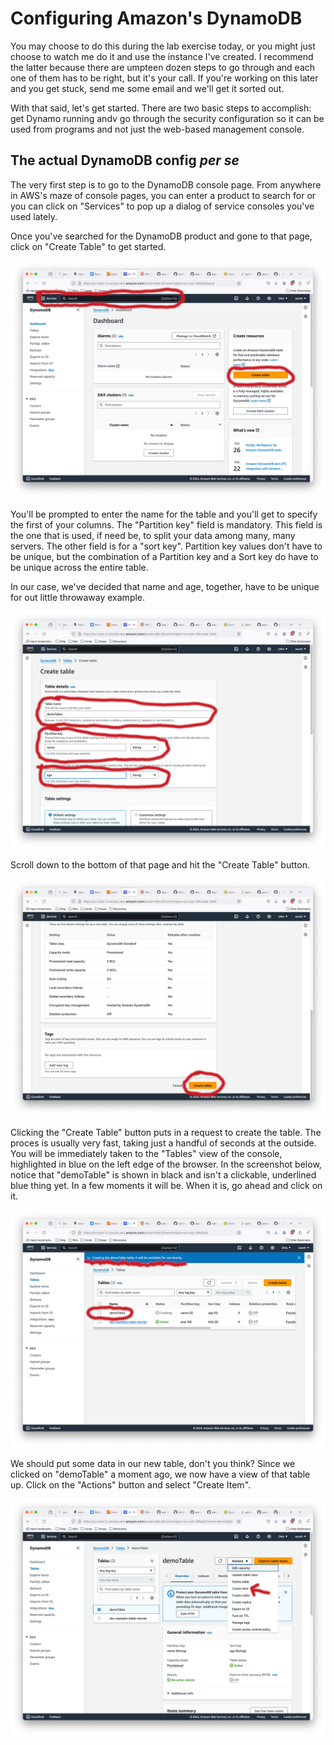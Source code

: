 # Configuring Amazon's DynamoDB

You may choose to do this during the lab exercise today, or you might
just choose to watch me do it and use the instance I've created. I
recommend the latter because there are umpteen dozen steps to go
through and each one of them has to be right, but it's your call. If
you're working on this later and you get stuck, send me some email and
we'll get it sorted out.

With that said, let's get started. There are two basic steps to
accomplish: get Dynamo running andv go through the security
configuration so it can be used from programs and not just the
web-based management console.

## The actual DynamoDB config *per se*

The very first step is to go to the DynamoDB console page. From
anywhere in AWS's maze of console pages, you can enter a product to
search for or you can click on "Services" to pop up a dialog of
service consoles you've used lately.

Once you've searched for the DynamoDB product and gone to that page,
click on "Create Table" to get started.

![find the right console](dynShots/01dynamoConsole.png)

You'll be prompted to enter the name for the table and you'll get to
specify the first of your columns. The "Partition key" field is
mandatory. This field is the one that is used, if need be, to split
your data among many, many servers. The other field is for a "sort
key". Partition key values don't have to be unique, but the
combination of a Partition key and a Sort key do have to be unique
across the entire table.

In our case, we've decided that name and age, together, have to be
unique for out little throwaway example.

![Are you the Keymaster?](dynShots/02createTable.png)

Scroll down to the bottom of that page and hit the "Create Table"
button.

![Create the table](dynShots/03createTableButton.png)

Clicking the "Create Table" button puts in a request to create the
table. The proces is usually very fast, taking just a handful of
seconds at the outside. You will be immediately taken to the "Tables"
view of the console, highlighted in blue on the left edge of the
browser. In the screenshot below, notice that "demoTable" is shown in
black and isn't a clickable, underlined blue thing yet. In a few
moments it will be. When it is, go ahead and click on it.

![creating the table, in process](dynShots/04newTableCreateStatus.png)

We should put some data in our new table, don't you think? Since we
clicked on "demoTable" a moment ago, we now have a view of that table
up. Click on the "Actions" button and select "Create Item".

![create an item](dynShots/05actionsCreateItem.png)

